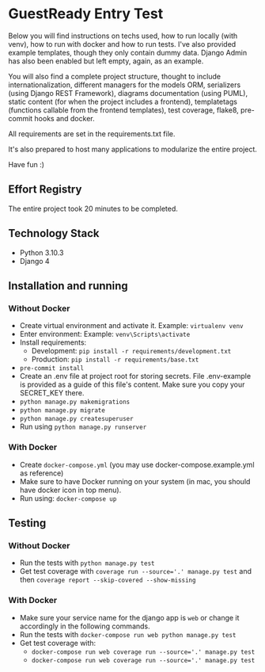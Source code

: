 # GuestReady Entry Test

Below you will find instructions on techs used, how to run locally (with venv), how to run with docker and how to run 
tests. I've also provided example templates, though they only contain dummy data. Django Admin has also been enabled
but left empty, again, as an example.

You will also find a complete project structure, thought to include internationalization, different managers for the 
models ORM, serializers (using Django REST Framework), diagrams documentation (using PUML), static content (for
when the project includes a frontend), templatetags (functions callable from the frontend templates), test coverage,
flake8, pre-commit hooks and docker.

All requirements are set in the requirements.txt file.

It's also prepared to host many applications to modularize the entire project.

Have fun :)

## Effort Registry

The entire project took 20 minutes to be completed.

## Technology Stack

-   Python 3.10.3
-   Django 4

## Installation and running

### Without Docker

-   Create virtual environment and activate it. Example: `virtualenv venv`
-   Enter environment: Example: `venv\Scripts\activate`
-   Install requirements:
    -   Development: `pip install -r requirements/development.txt`
    -   Production: `pip install -r requirements/base.txt`
-   `pre-commit install`
-   Create an .env file at project root for storing secrets. File .env-example is provided as a guide of this file's content. Make sure you copy your SECRET_KEY there.
-   `python manage.py makemigrations`
-   `python manage.py migrate`
-   `python manage.py createsuperuser`
-   Run using `python manage.py runserver`

### With Docker

-   Create `docker-compose.yml` (you may use docker-compose.example.yml as reference)
-   Make sure to have Docker running on your system (in mac, you should have docker icon in top menu).
-   Run using: `docker-compose up`

## Testing

### Without Docker

-   Run the tests with `python manage.py test`
-   Get test coverage with `coverage run --source='.' manage.py test` and then `coverage report --skip-covered --show-missing`

### With Docker

-   Make sure your service name for the django app is `web` or change it accordingly in the following commands.
-   Run the tests with `docker-compose run web python manage.py test`
-   Get test coverage with:
    -   `docker-compose run web coverage run --source='.' manage.py test`
    -   `docker-compose run web coverage run --source='.' manage.py test`
